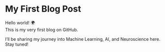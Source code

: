 # My First Blog Post  

Hello world! 🌍  
This is my very first blog on GitHub.  

I’ll be sharing my journey into Machine Learning, AI, and Neuroscience here.  
Stay tuned!

